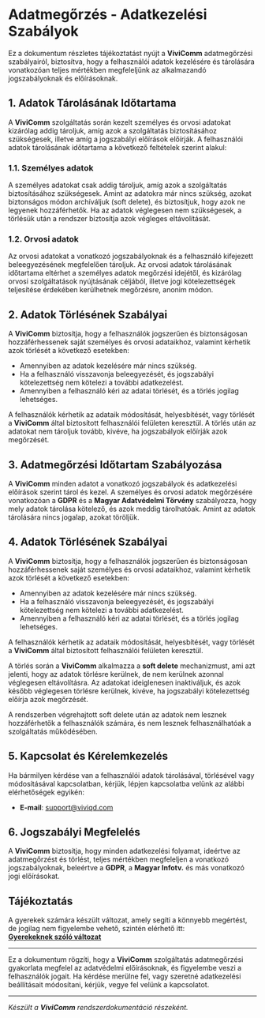 # Adatmegőrzés - Adatkezelési Szabályok

Ez a dokumentum részletes tájékoztatást nyújt a **ViviComm** adatmegőrzési szabályairól, biztosítva, hogy a felhasználói adatok kezelésére és tárolására vonatkozóan teljes mértékben megfeleljünk az alkalmazandó jogszabályoknak és előírásoknak.

## 1. Adatok Tárolásának Időtartama

A **ViviComm** szolgáltatás során kezelt személyes és orvosi adatokat kizárólag addig tároljuk, amíg azok a szolgáltatás biztosításához szükségesek, illetve amíg a jogszabályi előírások előírják. A felhasználói adatok tárolásának időtartama a következő feltételek szerint alakul:

### **1.1. Személyes adatok**
A személyes adatokat csak addig tároljuk, amíg azok a szolgáltatás biztosításához szükségesek. Amint az adatokra már nincs szükség, azokat biztonságos módon archíváljuk (soft delete), és biztosítjuk, hogy azok ne legyenek hozzáférhetők. Ha az adatok véglegesen nem szükségesek, a törlésük után a rendszer biztosítja azok végleges eltávolítását.

### **1.2. Orvosi adatok**
Az orvosi adatokat a vonatkozó jogszabályoknak és a felhasználó kifejezett beleegyezésének megfelelően tároljuk. Az orvosi adatok tárolásának időtartama eltérhet a személyes adatok megőrzési idejétől, és kizárólag orvosi szolgáltatások nyújtásának céljából, illetve jogi kötelezettségek teljesítése érdekében kerülhetnek megőrzésre, anonim módon.

## 2. Adatok Törlésének Szabályai

A **ViviComm** biztosítja, hogy a felhasználók jogszerűen és biztonságosan hozzáférhessenek saját személyes és orvosi adataikhoz, valamint kérhetik azok törlését a következő esetekben:

- Amennyiben az adatok kezelésére már nincs szükség.
- Ha a felhasználó visszavonja beleegyezését, és jogszabályi kötelezettség nem kötelezi a további adatkezelést.
- Amennyiben a felhasználó kéri az adatai törlését, és a törlés jogilag lehetséges.

A felhasználók kérhetik az adataik módosítását, helyesbítését, vagy törlését a **ViviComm** által biztosított felhasználói felületen keresztül. A törlés után az adatokat nem tároljuk tovább, kivéve, ha jogszabályok előírják azok megőrzését.

## 3. Adatmegőrzési Időtartam Szabályozása

A **ViviComm** minden adatot a vonatkozó jogszabályok és adatkezelési előírások szerint tárol és kezel. A személyes és orvosi adatok megőrzésére vonatkozóan a **GDPR** és a **Magyar Adatvédelmi Törvény** szabályozza, hogy mely adatok tárolása kötelező, és azok meddig tárolhatóak. Amint az adatok tárolására nincs jogalap, azokat töröljük.

## 4. Adatok Törlésének Szabályai

A **ViviComm** biztosítja, hogy a felhasználók jogszerűen és biztonságosan hozzáférhessenek saját személyes és orvosi adataikhoz, valamint kérhetik azok törlését a következő esetekben:

- Amennyiben az adatok kezelésére már nincs szükség.
- Ha a felhasználó visszavonja beleegyezését, és jogszabályi kötelezettség nem kötelezi a további adatkezelést.
- Amennyiben a felhasználó kéri az adatai törlését, és a törlés jogilag lehetséges.

A felhasználók kérhetik az adataik módosítását, helyesbítését, vagy törlését a **ViviComm** által biztosított felhasználói felületen keresztül.

A törlés során a **ViviComm** alkalmazza a **soft delete** mechanizmust, ami azt jelenti, hogy az adatok törlésre kerülnek, de nem kerülnek azonnal véglegesen eltávolításra. Az adatokat ideiglenesen inaktiváljuk, és azok később véglegesen törlésre kerülnek, kivéve, ha jogszabályi kötelezettség előírja azok megőrzését.

A rendszerben végrehajtott soft delete után az adatok nem lesznek hozzáférhetők a felhasználók számára, és nem lesznek felhasználhatóak a szolgáltatás működésében.

## 5. Kapcsolat és Kérelemkezelés

Ha bármilyen kérdése van a felhasználói adatok tárolásával, törlésével vagy módosításával kapcsolatban, kérjük, lépjen kapcsolatba velünk az alábbi elérhetőségek egyikén:

- **E-mail**: [support@viviqd.com](mailto:support@viviqd.com)

## 6. Jogszabályi Megfelelés

A **ViviComm** biztosítja, hogy minden adatkezelési folyamat, ideértve az adatmegőrzést és törlést, teljes mértékben megfeleljen a vonatkozó jogszabályoknak, beleértve a **GDPR**, a **Magyar Infotv.** és más vonatkozó jogi előírásokat.

## Tájékoztatás

A gyerekek számára készült változat, amely segíti a könnyebb megértést,<br/> de jogilag nem figyelembe vehető, szintén elérhető itt:  
[**Gyerekeknek szóló változat**](../easy/easy-data-retention.md)

---

Ez a dokumentum rögzíti, hogy a **ViviComm** szolgáltatás adatmegőrzési gyakorlata megfelel az adatvédelmi előírásoknak, és figyelembe veszi a felhasználók jogait. Ha kérdése merülne fel, vagy szeretné adatkezelési beállításait módosítani, kérjük, vegye fel velünk a kapcsolatot.

---

*Készült a **ViviComm** rendszerdokumentáció részeként.*
